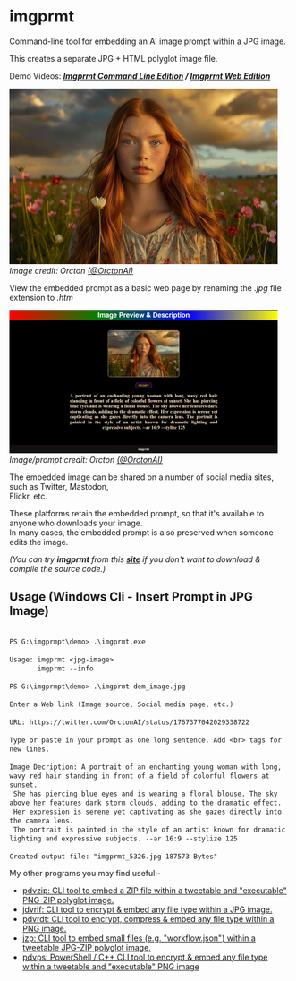 # imgprmt

Command-line tool for embedding an AI image prompt within a JPG image.  

This creates a separate JPG + HTML polyglot image file. 

Demo Videos: ***[Imgprmt Command Line Edition](https://youtu.be/KrvIeSeYgog) / [Imgprmt Web Edition](https://youtu.be/5K56VJMlapg)***  

![Demo Image](https://github.com/CleasbyCode/imgprmt/blob/main/demo_image/dem_70440.jpg)  
*Image credit: Orcton [(@OrctonAI)](https://twitter.com/OrctonAI)*  

View the embedded prompt as a basic web page by renaming the *.jpg* file extension to *.htm*  

![Demo Image](https://github.com/CleasbyCode/imgprmt/blob/main/demo_image/dem2_70440.jpg)  
*Image/prompt credit: Orcton [(@OrctonAI)](https://twitter.com/OrctonAI)*  

The embedded image can be shared on a number of social media sites, such as Twitter, Mastodon,  
Flickr, etc.  

These platforms retain the embedded prompt, so that it's available to anyone who downloads your image.  
In many cases, the embedded prompt is also preserved when someone edits the image.  

*(You can try **imgprmt** from this [**site**](https://cleasbycode.co.uk/imgprmt/index/) if you don't want to download & compile the source code.)*  

## Usage (Windows Cli - Insert Prompt in JPG Image)

```console

PS G:\imgprmpt\demo> .\imgprmt.exe

Usage: imgprmt <jpg-image>  
       imgprmt --info

PS G:\imgprmpt\demo> .\imgprmt dem_image.jpg

Enter a Web link (Image source, Social media page, etc.)

URL: https://twitter.com/OrctonAI/status/1767377042029338722

Type or paste in your prompt as one long sentence. Add <br> tags for new lines.

Image Decription: A portrait of an enchanting young woman with long, wavy red hair standing in front of a field of colorful flowers at sunset.
 She has piercing blue eyes and is wearing a floral blouse. The sky above her features dark storm clouds, adding to the dramatic effect.
 Her expression is serene yet captivating as she gazes directly into the camera lens.
 The portrait is painted in the style of an artist known for dramatic lighting and expressive subjects. --ar 16:9 --stylize 125

Created output file: "imgprmt_5326.jpg 187573 Bytes"

```

My other programs you may find useful:-  

* [pdvzip: CLI tool to embed a ZIP file within a tweetable and "executable" PNG-ZIP polyglot image.](https://github.com/CleasbyCode/pdvzip)
* [jdvrif: CLI tool to encrypt & embed any file type within a JPG image.](https://github.com/CleasbyCode/jdvrif)
* [pdvrdt: CLI tool to encrypt, compress & embed any file type within a PNG image.](https://github.com/CleasbyCode/pdvrdt)
* [jzp: CLI tool to embed small files (e.g. "workflow.json") within a tweetable JPG-ZIP polyglot image.](https://github.com/CleasbyCode/jzp) 
* [pdvps: PowerShell / C++ CLI tool to encrypt & embed any file type within a tweetable and "executable" PNG image](https://github.com/CleasbyCode/pdvps)    

##
